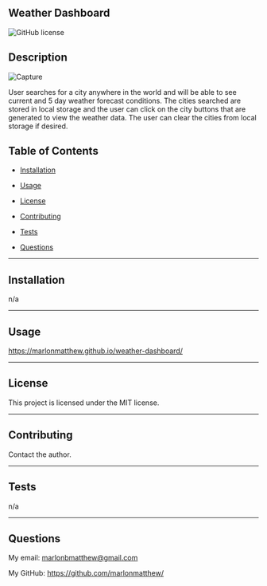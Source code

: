 ## Weather Dashboard

![GitHub license](https://img.shields.io/badge/license-MIT-blue.svg)

## Description

![Capture](https://user-images.githubusercontent.com/73320305/105276659-bd872d80-5b56-11eb-818e-9df42a604154.PNG)

User searches for a city anywhere in the world and will be able to see current and 5 day weather forecast conditions. The cities searched are stored in local storage and the user can click on the city buttons that are generated to view the weather data. The user can clear the cities from local storage if desired.

## Table of Contents

- [Installation](#installation)

- [Usage](#usage)

- [License](#license)

- [Contributing](#contributing)

- [Tests](#tests)

- [Questions](#questions)

---

## Installation

n/a

---

## Usage

https://marlonmatthew.github.io/weather-dashboard/

---

## License

This project is licensed under the MIT license.

---

## Contributing

Contact the author.

---

## Tests

n/a

---

## Questions

My email: marlonbmatthew@gmail.com

My GitHub: https://github.com/marlonmatthew/
